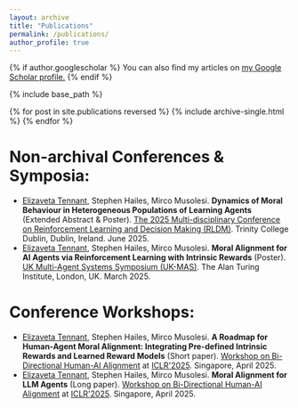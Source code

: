 ```yaml
---
layout: archive
title: "Publications"
permalink: /publications/
author_profile: true
--- 
```


{% if author.googlescholar %}
  You can also find my articles on <u><a href="{{author.googlescholar}}">my Google Scholar profile</a>.</u>
{% endif %}

{% include base_path %}

{% for post in site.publications reversed %}
  {% include archive-single.html %}
{% endfor %}

# Non-archival Conferences & Symposia:

- <ins>Elizaveta Tennant</ins>, Stephen Hailes, Mirco Musolesi. **Dynamics of Moral Behaviour in Heterogeneous Populations of Learning Agents** (Extended Abstract & Poster). [The 2025 Multi-disciplinary Conference on Reinforcement Learning and Decision Making (RLDM)](https://rldm.org/). Trinity College Dublin, Dublin, Ireland. June 2025.
- <ins>Elizaveta Tennant</ins>, Stephen Hailes, Mirco Musolesi. **Moral Alignment for AI Agents via Reinforcement Learning with Intrinsic Rewards** (Poster). [UK Multi-Agent Systems Symposium (UK-MAS)](https://www.turing.ac.uk/events/uk-multi-agent-systems-symposium-2025-uk-mas). The Alan Turing Institute, London, UK. March 2025.

# Conference Workshops: 

- <ins>Elizaveta Tennant</ins>, Stephen Hailes, Mirco Musolesi. **A Roadmap for Human-Agent Moral Alignment: Integrating Pre-defined Intrinsic Rewards and Learned Reward Models** (Short paper). [Workshop on Bi-Directional Human-AI Alignment](https://bialign-workshop.github.io/#/) at [ICLR'2025](https://iclr.cc/). Singapore, April 2025.
- <ins>Elizaveta Tennant</ins>, Stephen Hailes, Mirco Musolesi. **Moral Alignment for LLM Agents** (Long paper). [Workshop on Bi-Directional Human-AI Alignment](https://bialign-workshop.github.io/#/) at [ICLR'2025](https://iclr.cc/). Singapore, April 2025. 

